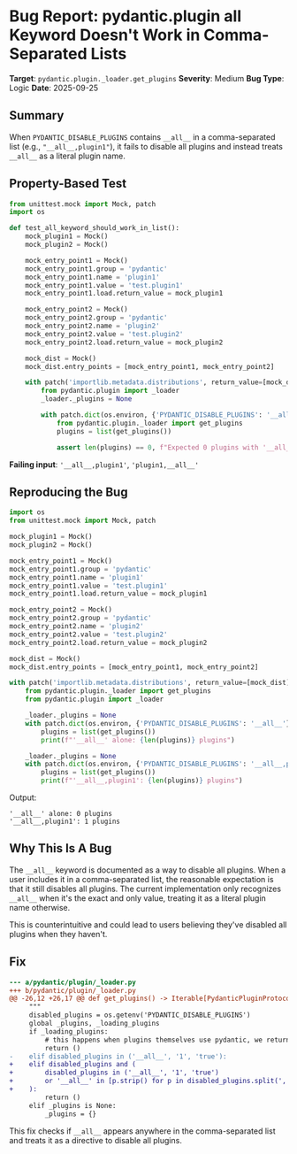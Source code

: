 # Bug Report: pydantic.plugin __all__ Keyword Doesn't Work in Comma-Separated Lists

**Target**: `pydantic.plugin._loader.get_plugins`
**Severity**: Medium
**Bug Type**: Logic
**Date**: 2025-09-25

## Summary

When `PYDANTIC_DISABLE_PLUGINS` contains `__all__` in a comma-separated list (e.g., `"__all__,plugin1"`), it fails to disable all plugins and instead treats `__all__` as a literal plugin name.

## Property-Based Test

```python
from unittest.mock import Mock, patch
import os

def test_all_keyword_should_work_in_list():
    mock_plugin1 = Mock()
    mock_plugin2 = Mock()

    mock_entry_point1 = Mock()
    mock_entry_point1.group = 'pydantic'
    mock_entry_point1.name = 'plugin1'
    mock_entry_point1.value = 'test.plugin1'
    mock_entry_point1.load.return_value = mock_plugin1

    mock_entry_point2 = Mock()
    mock_entry_point2.group = 'pydantic'
    mock_entry_point2.name = 'plugin2'
    mock_entry_point2.value = 'test.plugin2'
    mock_entry_point2.load.return_value = mock_plugin2

    mock_dist = Mock()
    mock_dist.entry_points = [mock_entry_point1, mock_entry_point2]

    with patch('importlib.metadata.distributions', return_value=[mock_dist]):
        from pydantic.plugin import _loader
        _loader._plugins = None

        with patch.dict(os.environ, {'PYDANTIC_DISABLE_PLUGINS': '__all__,plugin1'}, clear=False):
            from pydantic.plugin._loader import get_plugins
            plugins = list(get_plugins())

            assert len(plugins) == 0, f"Expected 0 plugins with '__all__,plugin1', but got {len(plugins)}"
```

**Failing input**: `'__all__,plugin1'`, `'plugin1,__all__'`

## Reproducing the Bug

```python
import os
from unittest.mock import Mock, patch

mock_plugin1 = Mock()
mock_plugin2 = Mock()

mock_entry_point1 = Mock()
mock_entry_point1.group = 'pydantic'
mock_entry_point1.name = 'plugin1'
mock_entry_point1.value = 'test.plugin1'
mock_entry_point1.load.return_value = mock_plugin1

mock_entry_point2 = Mock()
mock_entry_point2.group = 'pydantic'
mock_entry_point2.name = 'plugin2'
mock_entry_point2.value = 'test.plugin2'
mock_entry_point2.load.return_value = mock_plugin2

mock_dist = Mock()
mock_dist.entry_points = [mock_entry_point1, mock_entry_point2]

with patch('importlib.metadata.distributions', return_value=[mock_dist]):
    from pydantic.plugin._loader import get_plugins
    from pydantic.plugin import _loader

    _loader._plugins = None
    with patch.dict(os.environ, {'PYDANTIC_DISABLE_PLUGINS': '__all__'}, clear=False):
        plugins = list(get_plugins())
        print(f"'__all__' alone: {len(plugins)} plugins")

    _loader._plugins = None
    with patch.dict(os.environ, {'PYDANTIC_DISABLE_PLUGINS': '__all__,plugin1'}, clear=False):
        plugins = list(get_plugins())
        print(f"'__all__,plugin1': {len(plugins)} plugins")
```

Output:
```
'__all__' alone: 0 plugins
'__all__,plugin1': 1 plugins
```

## Why This Is A Bug

The `__all__` keyword is documented as a way to disable all plugins. When a user includes it in a comma-separated list, the reasonable expectation is that it still disables all plugins. The current implementation only recognizes `__all__` when it's the exact and only value, treating it as a literal plugin name otherwise.

This is counterintuitive and could lead to users believing they've disabled all plugins when they haven't.

## Fix

```diff
--- a/pydantic/plugin/_loader.py
+++ b/pydantic/plugin/_loader.py
@@ -26,12 +26,17 @@ def get_plugins() -> Iterable[PydanticPluginProtocol]:
     """
     disabled_plugins = os.getenv('PYDANTIC_DISABLE_PLUGINS')
     global _plugins, _loading_plugins
     if _loading_plugins:
         # this happens when plugins themselves use pydantic, we return no plugins
         return ()
-    elif disabled_plugins in ('__all__', '1', 'true'):
+    elif disabled_plugins and (
+        disabled_plugins in ('__all__', '1', 'true')
+        or '__all__' in [p.strip() for p in disabled_plugins.split(',')]
+    ):
         return ()
     elif _plugins is None:
         _plugins = {}
```

This fix checks if `__all__` appears anywhere in the comma-separated list and treats it as a directive to disable all plugins.